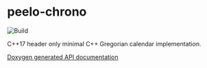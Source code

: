 # peelo-chrono

![Build](https://github.com/peelonet/peelo-chrono/workflows/Build/badge.svg)

C++17 header only minimal C++ Gregorian calendar implementation.

[Doxygen generated API documentation][2]

[2]: https://peelonet.github.io/peelo-chrono/
